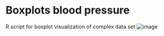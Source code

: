 # Boxplots blood pressure
R script for boxplot visualization of complex data set
![image](https://github.com/user-attachments/assets/8e5adf38-1a40-4edc-9ab3-31d5d48f6486)
